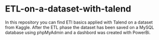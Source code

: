 # ETL-on-a-dataset-with-talend
In this repository you can find ETl basics applied with Talend on a dataset from Kaggle. After the ETL phase the dataset has been saved on a MySQL database using phpMyAdmin and a dashbord was created with PowerBi. 
